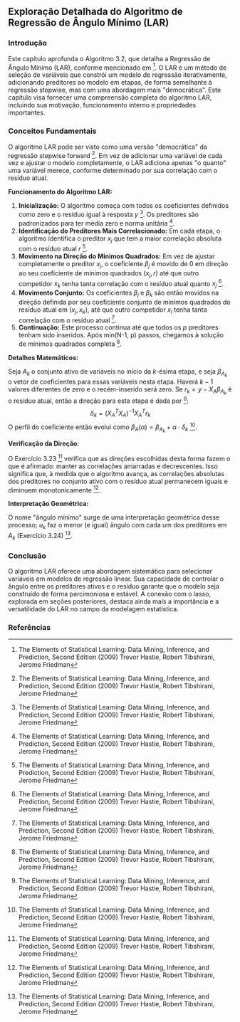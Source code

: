 ## Exploração Detalhada do Algoritmo de Regressão de Ângulo Mínimo (LAR)

### Introdução
Este capítulo aprofunda o Algoritmo 3.2, que detalha a Regressão de Ângulo Mínimo (LAR), conforme mencionado em [^1]. O LAR é um método de seleção de variáveis que constrói um modelo de regressão iterativamente, adicionando preditores ao modelo em etapas, de forma semelhante à regressão stepwise, mas com uma abordagem mais "democrática". Este capítulo visa fornecer uma compreensão completa do algoritmo LAR, incluindo sua motivação, funcionamento interno e propriedades importantes.

### Conceitos Fundamentais

O algoritmo LAR pode ser visto como uma versão "democrática" da regressão stepwise forward [^1]. Em vez de adicionar uma variável de cada vez e ajustar o modelo completamente, o LAR adiciona apenas "o quanto" uma variável merece, conforme determinado por sua correlação com o resíduo atual.

**Funcionamento do Algoritmo LAR:**

1. **Inicialização:** O algoritmo começa com todos os coeficientes definidos como zero e o resíduo igual à resposta $y$ [^1]. Os preditores são padronizados para ter média zero e norma unitária [^1].
2. **Identificação do Preditores Mais Correlacionado:** Em cada etapa, o algoritmo identifica o preditor $x_j$ que tem a maior correlação absoluta com o resíduo atual $r$ [^1].
3. **Movimento na Direção do Mínimos Quadrados:** Em vez de ajustar completamente o preditor $x_j$, o coeficiente $\beta_j$ é movido de 0 em direção ao seu coeficiente de mínimos quadrados $(x_j, r)$ até que outro competidor $x_k$ tenha tanta correlação com o resíduo atual quanto $x_j$ [^1].
4. **Movimento Conjunto:** Os coeficientes $\beta_j$ e $\beta_k$ são então movidos na direção definida por seu coeficiente conjunto de mínimos quadrados do resíduo atual em $(x_j, x_k)$, até que outro competidor $x_l$ tenha tanta correlação com o resíduo atual [^1].
5. **Continuação:** Este processo continua até que todos os $p$ preditores tenham sido inseridos. Após min(N-1, p) passos, chegamos à solução de mínimos quadrados completa [^1].

**Detalhes Matemáticos:**

Seja $A_k$ o conjunto ativo de variáveis no início da *k*-ésima etapa, e seja $\beta_{A_k}$ o vetor de coeficientes para essas variáveis nesta etapa. Haverá $k-1$ valores diferentes de zero e o recém-inserido será zero. Se $r_k = y - X_A \beta_{A_k}$ é o resíduo atual, então a direção para esta etapa é dada por [^1]:
$$ \delta_k = (X_A^T X_A)^{-1} X_A^T r_k $$
O perfil do coeficiente então evolui como $\beta_A(\alpha) = \beta_{A_k} + \alpha \cdot \delta_k$ [^1].

**Verificação da Direção:**

O Exercício 3.23 [^1] verifica que as direções escolhidas desta forma fazem o que é afirmado: manter as correlações amarradas e decrescentes. Isso significa que, à medida que o algoritmo avança, as correlações absolutas dos preditores no conjunto ativo com o resíduo atual permanecem iguais e diminuem monotonicamente [^1].

**Interpretação Geométrica:**

O nome "ângulo mínimo" surge de uma interpretação geométrica desse processo; $u_k$ faz o menor (e igual) ângulo com cada um dos preditores em $A_k$ (Exercício 3.24) [^1].

### Conclusão

O algoritmo LAR oferece uma abordagem sistemática para selecionar variáveis em modelos de regressão linear. Sua capacidade de controlar o ângulo entre os preditores ativos e o resíduo garante que o modelo seja construído de forma parcimoniosa e estável. A conexão com o lasso, explorada em seções posteriores, destaca ainda mais a importância e a versatilidade do LAR no campo da modelagem estatística.

### Referências
[^1]: The Elements of Statistical Learning: Data Mining, Inference, and Prediction, Second Edition (2009) Trevor Hastie, Robert Tibshirani, Jerome Friedman

<!-- END -->